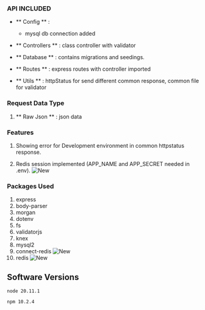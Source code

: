 ### API INCLUDED

- ** Config ** :  
    - mysql db connection added

- ** Controllers ** : class controller with validator

- ** Database ** : contains migrations and seedings.

- ** Routes ** : express routes with controller imported

- ** Utils ** : httpStatus for send different common response, common file for validator


### Request Data Type

1. ** Raw Json ** : json data


### Features

1. Showing error for Development environment in common httpstatus response.

2. Redis session implemented (APP_NAME and APP_SECRET needed in .env). ![New](https://img.shields.io/badge/New-brightgreen)


### Packages Used


1. express 
2. body-parser 
3. morgan 
4. dotenv 
5. fs 
6. validatorjs
7. knex 
8. mysql2
9. connect-redis ![New](https://img.shields.io/badge/New-brightgreen)
10. redis ![New](https://img.shields.io/badge/New-brightgreen)                                   


## Software Versions

```
node 20.11.1
```
```
npm 10.2.4
```